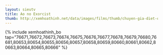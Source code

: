 ```yaml
---
layout: sieutv
title: Ao no Exorcist
thumb: http://xemhoathinh.net/data/images/films/thumb/chuyen-gia-diet-quy-ao-no-exorcist-2011.jpg
---
```

{% include xemhoathinh_bo tap="76671,76672,76673,76674,76675,76676,76677,76678,76679,76680,76681,80653,80654,80655,80656,80657,80658,80659,80660,80661,80662,80663,80664,80665,80666" %} 
